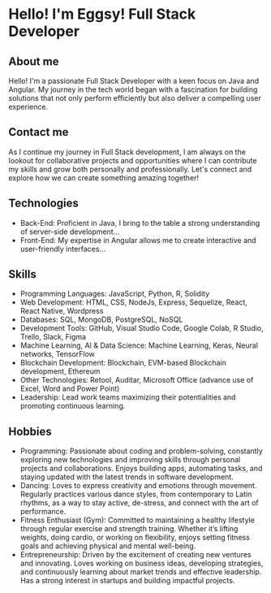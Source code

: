 # Hello! I'm Eggsy! Full Stack Developer

## About me
Hello! I'm a passionate Full Stack Developer with a keen focus on Java and Angular. My journey in the tech world began with a fascination for building solutions that not only perform efficiently but also deliver a compelling user experience.

## Contact me
As I continue my journey in Full Stack development, I am always on the lookout for collaborative projects and opportunities where I can contribute my skills and grow both personally and professionally. Let's connect and explore how we can create something amazing together!

## Technologies
- Back-End: Proficient in Java, I bring to the table a strong understanding of server-side development...
- Front-End: My expertise in Angular allows me to create interactive and user-friendly interfaces...

## Skills
- Programming Languages: JavaScript, Python, R, Solidity
- Web Development: HTML, CSS, NodeJs, Express, Sequelize, React, React Native, Wordpress
- Databases: SQL, MongoDB, PostgreSQL, NoSQL
- Development Tools: GitHub, Visual Studio Code, Google Colab, R Studio, Trello, Slack, Figma
- Machine Learning, AI & Data Science: Machine Learning, Keras, Neural networks, TensorFlow
- Blockchain Development: Blockchain, EVM-based Blockchain development, Ethereum
- Other Technologies: Retool, Auditar, Microsoft Office (advance use of Excel, Word and Power Point)
- Leadership: Lead work teams maximizing their potentialities and promoting continuous learning.


## Hobbies
- Programming: Passionate about coding and problem-solving, constantly exploring new technologies and improving skills through personal projects and collaborations. Enjoys building apps, automating tasks, and staying updated with the latest trends in software development.
- Dancing: Loves to express creativity and emotions through movement. Regularly practices various dance styles, from contemporary to Latin rhythms, as a way to stay active, de-stress, and connect with the art of performance.
- Fitness Enthusiast (Gym): Committed to maintaining a healthy lifestyle through regular exercise and strength training. Whether it’s lifting weights, doing cardio, or working on flexibility, enjoys setting fitness goals and achieving physical and mental well-being.
- Entrepreneurship: Driven by the excitement of creating new ventures and innovating. Loves working on business ideas, developing strategies, and continuously learning about market trends and effective leadership. Has a strong interest in startups and building impactful projects.